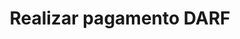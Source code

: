 ---
title: Realizar pagamento DARF
api:
  file: readme-hml-corebank.json
  operationId: post_v1-payment-darf
hidden: false
---